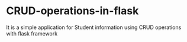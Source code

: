 # CRUD-operations-in-flask
It is a simple application for Student information using CRUD operations with flask framework
